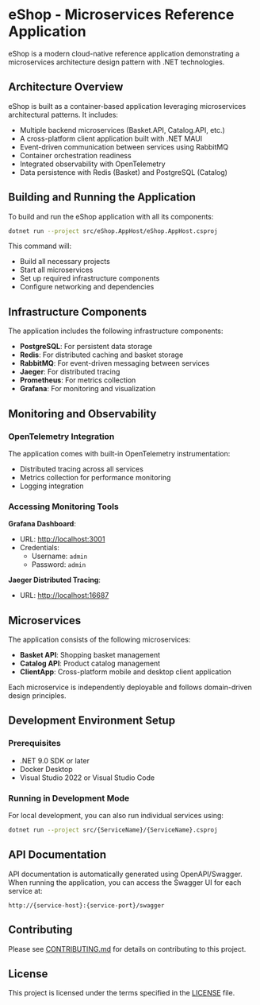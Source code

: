 # eShop - Microservices Reference Application

eShop is a modern cloud-native reference application demonstrating a microservices architecture design pattern with .NET technologies.

## Architecture Overview

eShop is built as a container-based application leveraging microservices architectural patterns. It includes:

- Multiple backend microservices (Basket.API, Catalog.API, etc.)
- A cross-platform client application built with .NET MAUI
- Event-driven communication between services using RabbitMQ
- Container orchestration readiness
- Integrated observability with OpenTelemetry
- Data persistence with Redis (Basket) and PostgreSQL (Catalog)

## Building and Running the Application

To build and run the eShop application with all its components:

```bash
dotnet run --project src/eShop.AppHost/eShop.AppHost.csproj
```

This command will:
- Build all necessary projects
- Start all microservices
- Set up required infrastructure components
- Configure networking and dependencies

## Infrastructure Components

The application includes the following infrastructure components:

- **PostgreSQL**: For persistent data storage
- **Redis**: For distributed caching and basket storage
- **RabbitMQ**: For event-driven messaging between services
- **Jaeger**: For distributed tracing
- **Prometheus**: For metrics collection
- **Grafana**: For monitoring and visualization

## Monitoring and Observability

### OpenTelemetry Integration

The application comes with built-in OpenTelemetry instrumentation:

- Distributed tracing across all services
- Metrics collection for performance monitoring
- Logging integration

### Accessing Monitoring Tools

**Grafana Dashboard**:
- URL: [http://localhost:3001](http://localhost:3001)
- Credentials: 
  - Username: `admin` 
  - Password: `admin`

**Jaeger Distributed Tracing**:
- URL: [http://localhost:16687](http://localhost:16687)

## Microservices

The application consists of the following microservices:

- **Basket API**: Shopping basket management
- **Catalog API**: Product catalog management
- **ClientApp**: Cross-platform mobile and desktop client application

Each microservice is independently deployable and follows domain-driven design principles.

## Development Environment Setup

### Prerequisites

- .NET 9.0 SDK or later
- Docker Desktop
- Visual Studio 2022 or Visual Studio Code

### Running in Development Mode

For local development, you can also run individual services using:

```bash
dotnet run --project src/{ServiceName}/{ServiceName}.csproj
```

## API Documentation

API documentation is automatically generated using OpenAPI/Swagger. When running the application, you can access the Swagger UI for each service at:

```
http://{service-host}:{service-port}/swagger
```

## Contributing

Please see [CONTRIBUTING.md](CONTRIBUTING.md) for details on contributing to this project.

## License

This project is licensed under the terms specified in the [LICENSE](LICENSE) file.
